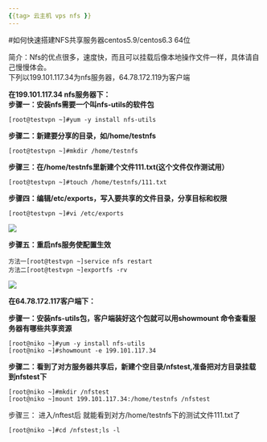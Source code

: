 ```yaml
---
{{tag> 云主机 vps nfs }}
---
```



#如何快速搭建NFS共享服务器centos5.9/centos6.3 64位

简介：Nfs的优点很多，速度快，而且可以挂载后像本地操作文件一样，具体请自己慢慢体会。<br>
下列以199.101.117.34为nfs服务器，64.78.172.119为客户端


**在199.101.117.34 nfs服务器下：**<br>
**步骤一：安装nfs需要一个叫nfs-utils的软件包<br>**

    [root@testvpn ~]#yum -y install nfs-utils

**步骤二：新建要分享的目录，如/home/testnfs<br>**

    [root@testvpn ~]#mkdir /home/testnfs
  
**步骤三：在/home/testnfs里新建个文件111.txt(这个文件仅作测试用）**<br>

    [root@testvpn ~]#touch /home/testnfs/111.txt

**步骤四：编辑/etc/exports，写入要共享的文件目录，分享目标和权限**<br>

    [root@testvpn ~]#vi /etc/exports
    

![](http://kb.51hosting.com/_media/kb/nfs3.png)<br>

**步骤五：重启nfs服务使配置生效<br>**

    方法一[root@testvpn ~]service nfs restart
    方法二[root@testvpn ~]exportfs -rv
    

![](http://kb.51hosting.com/_media/kb/nfs4.png)



**在64.78.172.117客户端下：**

**步骤一：安装nfs-utils包，客户端装好这个包就可以用showmount 命令查看服务器有哪些共享资源<br>**

    [root@niko ~]#yum -y install nfs-utils
    [root@niko ~]#showmount -e 199.101.117.34

**步骤二：看到了对方服务器共享后，新建个空目录/nfstest,准备把对方目录挂载到nfstest下<br>**

    [root@niko ~]#mkdir /nfstest
    [root@niko ~]mount 199.101.117.34:/home/testnfs /nfstest

步骤三： 进入/nftest后 就能看到对方/home/testnfs下的测试文件111.txt了<br>

    [root@niko ~]#cd /nfstest;ls -l





  